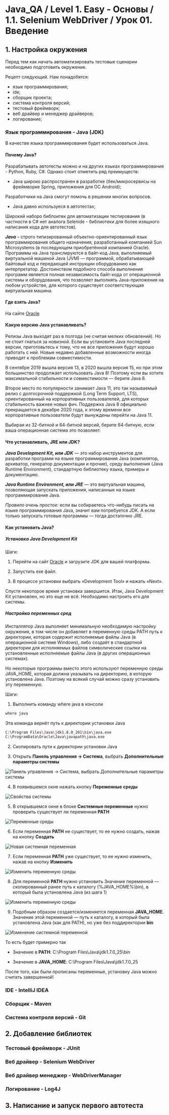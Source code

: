 # Java_QA / Level 1. Easy - Основы / 1.1. Selenium WebDriver / Урок 01. Введение

## 1. Настройка окружения

Перед тем как начать автоматизировать тестовые сценарии необходимо подготовить окружение.

Рецепт следующий. Нам понадобятся:
* язык программирования;
* ide;
* сборщик проекта;
* система контроля версий;
* тестовый фреймворк;
* веб драйвер и менеджер драйверов;
* логирование;

### Язык программирования - Java (JDK)

В качестве языка программирования будет использоваться Java. 

#### Почему Java?

Разрабатывать автотесты можно и на других языках программирования - Python, Ruby, C#.
Однако стоит отметить ряд преимуществ:

* Java широко распространен в разработке (бек/микросервисы на фреймворке Spring, приложения для ОС Android);

Разработчики на Java смогут помочь в решении многих вопросов.

* Java давно используеся в автотестах;

Широкий наборо библоитек для автоматизации тестирования (в частности в C# нет аналога Selenide - 
библиотеки для более изящного написания кода для автотестов).

***Java*** – строго типизированный объектно-ориентированный язык программирования общего назначения, разработанный компанией Sun Microsystems (в последующем приобретённой компанией Oracle). 
Программы на Java транслируются в байт-код Java, выполняемый виртуальной машиной Java (JVM) — программой, обрабатывающей байтовый код и передающей инструкции оборудованию как интерпретатор.
Достоинством подобного способа выполнения программ является полная независимость байт-кода от операционной системы и оборудования, что позволяет выполнять Java-приложения на любом устройстве, 
для которого существует соответствующая виртуальная машина. 

#### Где взять Java?

На сайте [Oracle](https://www.oracle.com/java/technologies/javase-downloads.html)

#### Какую версию Java устанавливать?

Релизы Java выходят раз в полгода (не считая мелких обновлений). 
Но не стоит гнаться за новизной. Если вы установите Java последней версии, приготовьтесь к тому, что не все приложения будут хорошо работать с ней. 
Новые недавно добавленные возможности иногда приводят к проблемам совместимости.

В сентябре 2019 вышла версия 13, в 2020 вышла версия 15, но при этом большинство продолжает использовать Java 8! 
Поэтому если вы хотите максимальной стабильности и совместимости — берите Java 8.

Второе место по популярности занимает Java 11, это так называемый релиз с долгосрочной поддержкой (Long Term Support, LTS), ориентированный на корпоративных пользователей, для которых стабильность важнее новых фич.
Поддержка Java 8 официально прекращается в декабре 2020 года, к этому времени все корпоративные пользователи будут вынуждены перейти на Java 11.
 
Выбирая из 32-битной и 64-битной версий, берите 64-битную, если ваша операционная система это позволяет.

#### Что устанавливать, JRE или JDK?
  
***Java Development Kit, или JDK*** — это набор инструментов для разработки программ на языке программирования Java 
(компилятор, архиватор, генератор документации и прочие), среду выполнения (Java Runtime Environment), стандартную библиотеку языка, 
примеры и документацию.
  
***Java Runtime Environment, или JRE*** — это виртуальная машина, позволяющая запускать приложения, написанные на языке программирования Java.
  
*Правило очень простое:* если вы собираетесь что-нибудь писать на языке программирования Java, значит вам потребуется JDK. 
А если только запускать готовые программы — тогда достаточно JRE.

#### Как установить Java?

##### Установка Java Development Kit

Шаги:

1. Перейти на сайт [Oracle](https://www.oracle.com/java/technologies/javase-downloads.html) и загрузите JDK для вашей платформы.

2. Запустить exe файл.

3. В процессе установки выбрать «Development Tool» и нажать «Next».

Спустя некоторое время установка завершится.
Итак, Java Development Kit установлен, но это еще не всё. Необходимо настроить его для системы.

##### Настройка переменных сред

Инсталлятор Java выполняет минимальную необходимую настройку окружения, в том числе он добавляет в переменную среды PATH путь к директории, 
которая содержит исполняемые файлы Java (в операционной системе Windows), либо создаёт в стандартной директории для исполняемых файлов символические ссылки 
на установленные исполняемые файлы Java (в других операционных системах).

Но некоторые программы вместо этого используют переменную среды JAVA_HOME, которая должна указывать на директорию, в которую установлена Java. 
Поэтому на всякий случай можно сразу установить эту переменную.

Шаги:

1. Выполнить команду where java в консоли

```bash
where java
```

Эта команда вернёт путь к директории установки Java

```bash
C:\Program Files\Java\jdk1.8.0_201\bin\java.exe
C:\ProgramData\Oracle\Java\javapath\java.exe
```

2. Скопировать пути к директории установки Java

3. Открыть **Панель управления -> Система**, выбрать **Дополнительные параметры системы**

![Панель управления -> Система, выбрать Дополнительные параметры системы](./_Files/01.jpg "Панель управления -> Система, выбрать Дополнительные параметры системы")

4. В появившемся окне нажать кнопку **Переменные среды**

![Свойства системы](./_Files/02.jpg "Свойства системы")

5. В открывшемся окне в блоке **Системные переменные** нужно проверить существует ли переменная **PATH**

![Переменные среды](./_Files/03.jpg "Переменные среды")

6. Если переменная **PATH** не существует, то ее нужно создать, нажав на кнопку **Создать**

![Новая системная переменная](./_Files/04.jpg "Новая системная переменная")

7. Если переменная **PATH** уже существует, то ее нужно изменить, нажав на кнопку **Изменить**

![Изменить переменную среды](./_Files/05.jpg "Изменить переменную среды")

8. Для переменной **PATH** нужно установить Значение переменной — скопированный ранее путь к каталогу (%JAVA_HOME%\bin), в который была установлена Java (из шага 1)

![Изменить переменную среды](./_Files/06.jpg "Изменить переменную среды")

9. Подобным образом создается/изменяется переменная **JAVA_HOME**.  Значение этой переменной — путь к каталогу, в который была установлена Java (как для PATH), но уже без поддиректории **bin**

![Изменение системной переменной](./_Files/07.jpg "Изменение системной переменной")

То есть будет примерно так

* Значение в **PATH**: C:\Program Files\Java\jdk1.7.0_25\bin

* Значение в **JAVA_HOME**: C:\Program Files\Java\jdk1.7.0_25

После того, как были прописаны переменные, установку Java можно считать завершенной!


### IDE - IntelliJ IDEA

### Сборщик - Maven

### Система контроля версий - Git

## 2. Добавление библиотек

### Тестовый фреймворк - JUnit

### Веб драйвер - Selenium WebDriver

### Веб драйвер менеджер - WebDriverManager

### Логирование - Log4J

## 3. Написание и запуск первого автотеста

